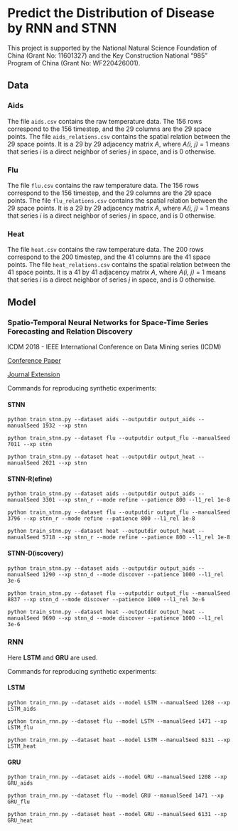 # Predict the Distribution of Disease by RNN and STNN

This project is supported by the National Natural Science Foundation of China (Grant No: 11601327) and the Key Construction National “985” Program of China (Grant No: WF220426001).


## Data
### Aids
The file `aids.csv` contains the raw temperature data. The 156 rows correspond to the 156 timestep, and the 29 columns are the 29 space points.
The file `aids_relations.csv` contains the spatial relation between the 29 space points. It is a 29 by 29 adjacency matrix _A_, where _A(i, j)_ = 1 means that series _i_ is a direct neighbor of series _j_ in space, and is 0 otherwise.
### Flu
The file `flu.csv` contains the raw temperature data. The 156 rows correspond to the 156 timestep, and the 29 columns are the 29 space points.
The file `flu_relations.csv` contains the spatial relation between the 29 space points. It is a 29 by 29 adjacency matrix _A_, where _A(i, j)_ = 1 means that series _i_ is a direct neighbor of series _j_ in space, and is 0 otherwise.
### Heat
The file `heat.csv` contains the raw temperature data. The 200 rows correspond to the 200 timestep, and the 41 columns are the 41 space points.
The file `heat_relations.csv` contains the spatial relation between the 41 space points. It is a 41 by 41 adjacency matrix _A_, where _A(i, j)_ = 1 means that series _i_ is a direct neighbor of series _j_ in space, and is 0 otherwise.
## Model
### Spatio-Temporal Neural Networks for Space-Time Series Forecasting and Relation Discovery

ICDM 2018 - IEEE International Conference on Data Mining series (ICDM)

[Conference Paper](https://ieeexplore.ieee.org/document/8215543/)

[Journal Extension](https://link.springer.com/article/10.1007/s10115-018-1291-x)

Commands for reproducing synthetic experiments:

#### STNN
`python train_stnn.py --dataset aids --outputdir output_aids --manualSeed 1932 --xp stnn`

`python train_stnn.py --dataset flu --outputdir output_flu --manualSeed 7011 --xp stnn`

`python train_stnn.py --dataset heat --outputdir output_heat --manualSeed 2021 --xp stnn`

#### STNN-R(efine)
`python train_stnn.py --dataset aids --outputdir output_aids --manualSeed 3301 --xp stnn_r --mode refine --patience 800 --l1_rel 1e-8`

`python train_stnn.py --dataset flu --outputdir output_flu --manualSeed 3796 --xp stnn_r --mode refine --patience 800 --l1_rel 1e-8`

`python train_stnn.py --dataset heat --outputdir output_heat --manualSeed 5718 --xp stnn_r --mode refine --patience 800 --l1_rel 1e-8`
#### STNN-D(iscovery)
`python train_stnn.py --dataset aids --outputdir output_aids --manualSeed 1290 --xp stnn_d --mode discover --patience 1000 --l1_rel 3e-6`

`python train_stnn.py --dataset flu --outputdir output_flu --manualSeed 8837 --xp stnn_d --mode discover --patience 1000 --l1_rel 3e-6`

`python train_stnn.py --dataset heat --outputdir output_heat --manualSeed 9690 --xp stnn_d --mode discover --patience 1000 --l1_rel 3e-6`
<!-- ## Modulated Heat Diffusion
### STNN
`python train_stnn.py --dataset heat_m --outputdir output_heat_m --manualSeed 679 --xp stnn`

### STNN-R(efine)
`python train_stnn.py --dataset heat_m --outputdir output_heat_m --manualSeed 3488 --xp stnn_r --mode refine --l1_rel 1e-5`

### STNN-D(iscovery)
`python train_stnn_.py --dataset heat_m --outputdir output_m --xp test --manualSeed 7664 --mode discover --patience 500 --l1_rel 3e-6` -->

### RNN
Here **LSTM** and **GRU** are used.

Commands for reproducing synthetic experiments:
#### LSTM
`python train_rnn.py --dataset aids --model LSTM --manualSeed 1208 --xp LSTM_aids`

`python train_rnn.py --dataset flu --model LSTM --manualSeed 1471 --xp LSTM_flu`

`python train_rnn.py --dataset heat --model LSTM --manualSeed 6131 --xp LSTM_heat`
#### GRU
`python train_rnn.py --dataset aids --model GRU --manualSeed 1208 --xp GRU_aids`

`python train_rnn.py --dataset flu --model GRU --manualSeed 1471 --xp GRU_flu`

`python train_rnn.py --dataset heat --model GRU --manualSeed 6131 --xp GRU_heat`